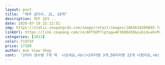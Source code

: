 ```yaml
---
layout: post 
title:  "제주 삼다수, 2L, 18개" 
description: 제주 삼다 ..
date: 2020-07-10 15:12:51 
img: https://static.coupangcdn.com/image/retail/images/1864618209895-7acdc799-59bd-40aa-bae5-27621c3ed3b4.jpg 
linkUrl: https://link.coupang.com/re/AFFSDP?lptag=AF3600438&subid=ahnPublicAsk&pageKey=1648360986&itemId=2808749204&vendorItemId=70798319518&traceid=V0-113-f608b85ebaae62a1 
categories: [1012] 
color: F15F5F 
price: 17100 
author: Ask View Shop 
cont:  "2리터 생수병 7개 딱  나오네요,<br/>2리터병 3개,50미리병 22개 나왔어요,<br/>ㅎㅎ<br/>가격이 부담스러워 한동안 이것저것 저렴한 생수찾아 삼만리,,,ㅋ<br/>가족  모두 하는말이 삼다수가 젤 맛있네!<br/>난 쥐띠도 아닌데 왜케 사서 모아두는지, , ,<br/>내 입맛엔 삼다수만한게 없드라니까요<br/>대용량 제품 구매하면 소분할때 사용해요<br/>도 담아놓고 사용합니다,<br/>마셨는데 안 마신듯한 기분,,<br/>맛이 깔끔하고 입안이 시원해지는 느낌.<br/>.<br/><br/>무거운 생수 언제나 안전하게 배송해주시는 택배 기사님들께도 넘 감사드려여<br/>뭐랄까?  삼다수는 혀끝에서부터 개운함이 느껴지는데<br/>백산수 같은 경우에는 감각없이<br/>백산수도 먹어봤지만 제주삼다수만한 생수는 없는 듯<br/>분명 목구멍으로 넘어갔는데 뭔가 허전한 느낌,,<br/>빈병은 깨끗이  씻어 모아놨다가<br/>사진에는 없지만,쌀,잡곡,매실액,집간장,깨,<br/>삼다수 세일할때 무조건 겟해야죠<br/>삼다수만 먹을땐 좋은줄 몰랐어요,,<br/>생수가 음료수도 아니고 그냥 물인데 맛이 다 다르더라구요<br/>설탕 15키로 짜리 인데<br/>세제14키로  짜리 샀는데<br/>시골 부모님께두가게일 하느라 고생하는 남동생한테두 보내주고 있어여<br/>암튼 다른 생수 마셔본 후 삼다수 맛을 알았다니까요<br/>앞으로도 온가족 건강을 위해 좋은물 건강한물 삼다수를  꾸준히 구매해서 마실 생각이구여모든분들께도 강추 합니다^^<br/>이렇게 쓰고난 병들은 화분으로 다시 재탄생, , ㅎ<br/>정수기를 설치 하구 싶어두 1인가구로 필터 갈구 이런저런 이유로 귀찮기두 하구 정수기 물을 마심 아주 가끔씩 탈이 날때가 있더라구여<br/>제주 화산 암반수로 생명력을 키우는 물이라니 얼마나 깨끗하구 건강한 물이겠어여<br/>제주삼다수 좋은건 굳이 설명 안해두 대한민국 국민이람 다 아는 사실이잖아여^^<br/>주기적으로 꾸준히 구매해서 마시는 생수에여<br/>집에 물은 많은데  쌓아두려고 구매ㅎㅎ<br/>항상 삼다수만 먹어요<br/>" 
---
```

